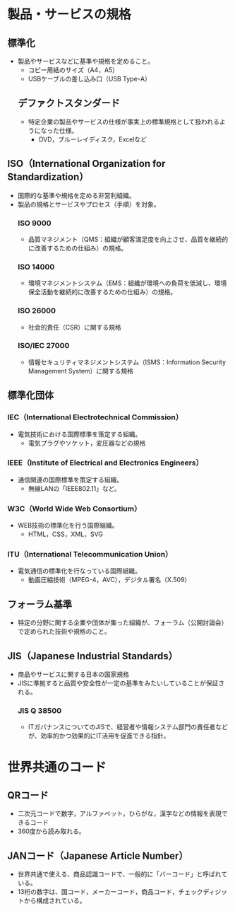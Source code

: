 # 製品・サービスの規格

## 標準化
- 製品やサービスなどに基準や規格を定めること。
    - コピー用紙のサイズ（A4，A5）
    - USBケーブルの差し込み口（USB TypeｰA）
    ## デファクトスタンダード
    - 特定企業の製品やサービスの仕様が事実上の標準規格として扱われるようになった仕様。
        - DVD，ブルーレイディスク，Excelなど

## ISO（International Organization for Standardization）
- 国際的な基準や規格を定める非営利組織。
- 製品の規格とサービスやプロセス（手順）を対象。
    ### ISO 9000
    - 品質マネジメント（QMS：組織が顧客満足度を向上させ、品質を継続的に改善するための仕組み）の規格。
    ### ISO 14000
    - 環境マネジメントシステム（EMS：組織が環境への負荷を低減し、環境保全活動を継続的に改善するための仕組み）の規格。
    ### ISO 26000
    - 社会的責任（CSR）に関する規格
    ### ISO/IEC 27000
    - 情報セキュリティマネジメントシステム（ISMS：Information Security Management System）に関する規格

## 標準化団体
### IEC（International Electrotechnical Commission）
- 電気技術における国際標準を策定する組織。
    - 電気プラグやソケット，変圧器などの規格
### IEEE（Institute of Electrical and Electronics Engineers）
- 通信関連の国際標準を策定する組織。
    - 無線LANの「IEEE802.11」など。
### W3C（World Wide Web Consortium）
- WEB技術の標準化を行う国際組織。
    - HTML，CSS，XML，SVG
### ITU（International Telecommunication Union）
- 電気通信の標準化を行なっている国際組織。
    - 動画圧縮技術（MPEG-4，AVC），デジタル署名（X.509）

## フォーラム基準
- 特定の分野に関する企業や団体が集った組織が、フォーラム（公開討論会）で定められた技術や規格のこと。

## JIS（Japanese Industrial Standards）
- 商品やサービスに関する日本の国家規格
- JISに準拠すると品質や安全性が一定の基準をみたいしていることが保証される。
    ### JIS Q 38500
    - ITガバナンスについてのJISで、経営者や情報システム部門の責任者などが、効率的かつ効果的にIT活用を促進できる指針。

# 世界共通のコード
## QRコード
- 二次元コードで数字，アルファベット，ひらがな，漢字などの情報を表現できるコード
- 360度から読み取れる。
  
## JANコード（Japanese Article Number）
- 世界共通で使える、商品認識コードで、一般的に「バーコード」と呼ばれている。
- 13桁の数字は、国コード，メーカーコード，商品コード，チェックディジットから構成されている。
